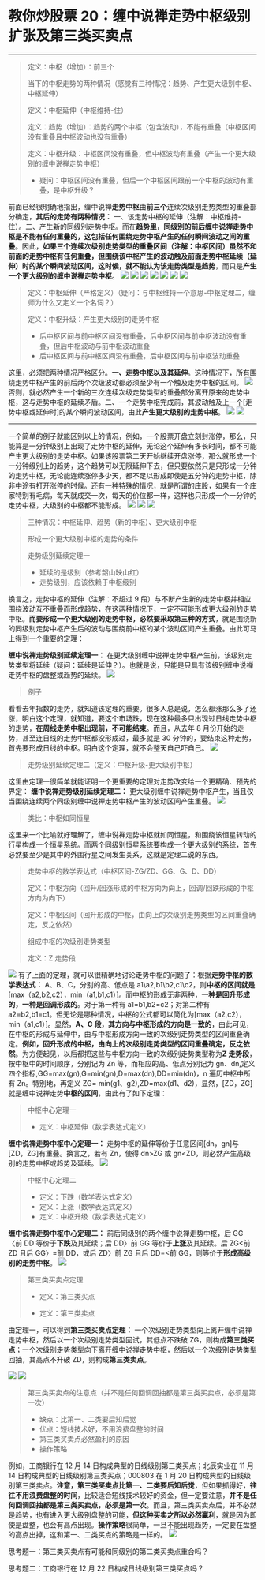 # 教你炒股票 20：缠中说禅走势中枢级别扩张及第三类买卖点

---

> 定义：中枢（增加）：前三个
>
> 当下的中枢走势的两种情况（感觉有三种情况：趋势、产生更大级别中枢、中枢延伸）
>
> 定义：中枢延伸（中枢维持-住）
>
> 定义：趋势（增加）：趋势的两个中枢（包含波动），不能有重叠（中枢区间没有重叠且中枢波动也没有重叠）
>
> 定义：中枢升级：中枢区间没有重叠，但中枢波动有重叠（产生一个更大级别的缠中说禅走势中枢）
>
> - 疑问：中枢区间没有重叠，但后一个中枢区间跟前一个中枢的波动有重叠，是中枢升级？

前面已经很明确地指出，缠中说禅**走势中枢**由**前三个**连续次级别走势类型的重叠部分确定，**其后的走势有两种情况：** 一、该走势中枢的延伸（注解：中枢维持-住）。二、产生新的同级别走势中枢。而在**趋势里，同级别的前后缠中说禅走势中枢是不能有任何重叠的，这包括任何围绕走势中枢产生的任何瞬间波动之间的重叠**。因此，**如果三个连续次级别走势类型的重叠区间（注解：中枢区间）虽然不和前面的走势中枢有任何重叠，但围绕该中枢产生的波动触及前面走势中枢延续（延伸）时的某个瞬间波动区间，这时候，就不能认为该走势类型是趋势**，而只是**产生一个更大级别的缠中说禅走势中枢**。
![](./1.png)
![](./4.png)
![](./5.png)
![](./6.png)
![](./7.png)
![](./2.png)
![](./3.png)

> 定义：中枢延伸（严格定义）（疑问：与中枢维持一个意思-中枢定理二，缠师为什么又定义一个名词？）
>
> 定义：中枢升级：产生更大级别的走势中枢
>
> - 后中枢区间与前中枢区间没有重叠，后中枢区间与前中枢波动没有重叠，但后中枢波动与前中枢波动重叠
> - 后中枢区间与前中枢区间没有重叠，后中枢区间与前中枢波动重叠

这里，必须把两种情况严格区分。**一、走势中枢以及其延伸**。这种情况下，所有围绕走势中枢产生的前后两个次级波动都必须至少有一个触及走势中枢的区间。
![](./8.png)
否则，就必然产生一个新的三次连续次级走势类型的重叠部分离开原来的走势中枢，这与走势中枢的延续矛盾。二、一个走势中枢完成前，其波动触及上一个[走势中枢或延伸时]的某个瞬间波动区间，由此**产生更大级别的走势中枢**。
![](./9.png)
![](./10.png)

---

一个简单的例子就能区别以上的情况，例如，一个股票开盘立刻封涨停，那么，只能算是一分钟级别上出现了走势中枢的延伸，无论这个延伸有多长时间，都不可能产生更大级别的走势中枢。如果该股票第二天开始继续开盘涨停，那么就形成一个一分钟级别上的趋势，这个趋势可以无限延伸下去，但只要依然只是只形成一分钟的走势中枢，无论能连续涨停多少天，都不足以形成即使是五分钟的走势中枢，除非中途有打开涨停的时候。还有一种特殊的情况，就是所谓的庄股，如果有一个庄家特别有毛病，每天就成交一次，每天的价位都一样，这样也只形成一个一分钟的走势中枢，大级别的中枢都不能形成。
![](./11.png)
![](./12.png)
![](./13.png)

> 三种情况：中枢延伸、趋势（新的中枢）、更大级别中枢
>
> 形成一个更大级别中枢的走势的条件
>
> 走势级别延续定理一
>
> - 延续的是级别（参考韶山映山红）
> - 走势级别，应该依赖于中枢级别

换言之，走势中枢的延伸（注解：不超过 9 段）与不断产生新的走势中枢并相应围绕波动互不重叠而形成趋势，在这两种情况下，一定不可能形成更大级别的走势中枢。**而要形成一个更大级别的走势中枢，必然要采取第三种的方式**，就是围绕新的同级别走势中枢产生后的波动与围绕前中枢的某个波动区间产生重叠。由此可马上得到一个重要的定理：

**缠中说禅走势级别延续定理一：** 在更大级别缠中说禅走势中枢产生前，该级别走势类型将延续（疑问：延续是延伸？）。也就是说，只能是只具有该级别缠中说禅走势中枢的盘整或趋势的延续。
![](./14.png)

> 例子

看看去年指数的走势，就知道该定理的重要。很多人总是说，怎么都涨那么多了还涨，明白这个定理，就知道，要这个市场跌，现在这种最多只出现过日线走势中枢的走势，**在周线走势中枢出现前，不可能结束**。而且，从去年 8 月份开始的走势，甚至连日线的走势中枢都没形成过，最多就是 30 分钟的，要结束这种走势，首先要形成日线的中枢。明白这个定理，就不会整天自己吓自己。
![](./15.png)

> 走势级别延续定理二（定义：中枢升级-更大级别中枢）

这里由定理一很简单就能证明一个更重要的定理对走势改变给一个更精确、预先的界定：
**缠中说禅走势级别延续定理二：** 更大级别缠中说禅走势中枢产生，当且仅当围绕连续两个同级别缠中说禅走势中枢产生的波动区间产生重叠。
![](./16.png)

> 类比：中枢如同恒星

这里来一个比喻就好理解了，缠中说禅走势中枢就如同恒星，和围绕该恒星转动的行星构成一个恒星系统。而两个同级别恒星系统要构成一个更大级别的系统，首先必然要至少是其中的外围行星之间发生关系，这就是定理二说的东西。

> 走势中枢的数学表达式（中枢区间-ZG/ZD、GG、G、D、DD）
>
> 定义：中枢方向（回升/回涨形成的中枢方向为向上，回调/回跌形成的中枢方向为向下）
>
> 定义：中枢区间（回升形成的中枢，由向上的次级别走势类型的区间重叠确定，反之依然）
>
> 组成中枢的次级别走势类型
>
> 定义：Z 走势段

![](./17.png)
有了上面的定理，就可以很精确地讨论走势中枢的问题了：根据**走势中枢的数学表达式：** A、B、C，分别的高、低点是 a1\a2,b1\b2,c1\c2，则**中枢的区间就是**[max（a2,b2,c2），min（a1,b1,c1）]。而中枢的形成无非两种，**一种是回升形成的，一种是回调形成的**。对于第一种有 a1=b1,b2=c2；对第二种有 a2=b2,b1=c1。但无论是哪种情况，中枢的公式都可以简化为[max（a2,c2），min（a1,c1）]。显然，**A、C 段，其方向与中枢形成的方向是一致的**，由此可见，在中枢的形成与延伸中，由与中枢形成方向一致的次级别走势类型的区间重叠确定。**例如，回升形成的中枢，由向上的次级别走势类型的区间重叠确定，反之依然**。为方便起见，以后都把这些与中枢方向一致的次级别走势类型称为**Z 走势段**，按中枢中的时间顺序，分别记为 Zn 等，而相应的高、低点分别记为 gn、dn,定义四个指标,GG=max(gn),G=min(gn),D=max(dn),DD=min(dn)，n 遍历中枢中所有 Zn。特别地，再定义 ZG= min(g1、g2),ZD=max(d1、d2)，显然，[ZD，ZG]就是缠中说禅走势**中枢的区间**，由此有了如下定理：

> 中枢中心定理一
>
> - 定义：中枢延伸（数学表达式定义）

**缠中说禅走势中枢中心定理一：** 走势中枢的延伸等价于任意区间[dn，gn]与[ZD，ZG]有重叠。换言之，若有 Zn，使得 dn>ZG 或 gn<ZD，则必然产生高级别的走势中枢或趋势及延续。
![](./18.png)

> 中枢中心定理二
>
> - 定义：下跌（数学表达式定义）
> - 定义：上涨（数学表达式定义）
> - 定义：中枢升级（数学表达式定义）

**缠中说禅走势中枢中心定理二：** 前后同级别的两个缠中说禅走势中枢，后 GG〈前 DD 等价于**下跌**及其延续；后 DD〉前 GG 等价于**上涨**及其延续。后 ZG<前 ZD 且后 GG〉=前 DD，或后 ZD〉前 ZG 且后 DD=<前 GG，则等价于**形成高级别的走势中枢**。
![](./19.png)

> 第三类买卖点定理
>
> - 定义：第三类买点
>
> - 定义：第三类卖点

由定理一，可以得到**第三类买卖点定理：** 一个次级别走势类型向上离开缠中说禅走势中枢，然后以一个次级别走势类型回试，其低点不跌破 ZG，则构成**第三类买点**；一个次级别走势类型向下离开缠中说禅走势中枢，然后以一个次级别走势类型回抽，其高点不升破 ZD，则构成**第三类卖点**。

![](./20.png)
![](./21.png)

> 第三类买卖点的注意点（并不是任何回调回抽都是第三类买卖点，必须是第一次）
>
> - 缺点：比第一、二类要后知后觉
> - 优点：短线技术好，不用浪费盘整的时间
> - 第三类买卖点必然盈利的原因
> - 操作策略

例如，工商银行在 12 月 14 日构成典型的日线级别第三类买点；北辰实业在 11 月 14 日构成典型的日线级别第三类买点；000803 在 1 月 20 日构成典型的日线级别第三类卖点。**注意，第三类买卖点比第一、二类要后知后觉**，但如果抓得好，**往往不用浪费盘整的时间**，比较适合短线技术较好的资金，但一定要注意，**并不是任何回调回抽都是第三类买卖点，必须是第一次**。而且，第三类买卖点后，并不必然是趋势，也有进入更大级别盘整的可能，**但这种买卖之所以必然赢利**，就是因为即使是盘整，也会有高点出现。**操作策略**很简单，一旦不能出现趋势，一定要在盘整的高点出掉，这和第一、二类买点的策略是一样的。
![](./22.png)

思考题一：第三类买卖点有可能和同级别的第二类买卖点重合吗？

思考题二：工商银行在 12 月 22 日构成日线级别第三类买点吗？
